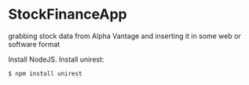 # StockFinanceApp
grabbing stock data from Alpha Vantage and inserting it in some web or software format

Install NodeJS.
Install unirest:

` $ npm install unirest `
